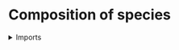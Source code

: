 #  Composition of species

<details><summary>Imports</summary>
```agda
module univalent-combinatorics.composition-species where

open import foundation.cartesian-product-types
open import foundation.contractible-types
open import foundation.dependent-pair-types
open import foundation.equivalences
open import foundation.identity-types
open import foundation.propositional-truncations
open import foundation.universe-levels

open import univalent-combinatorics.dependent-sum-finite-types
open import univalent-combinatorics.equivalences-species
open import univalent-combinatorics.finite-types
open import univalent-combinatorics.partitions
open import univalent-combinatorics.sigma-decompositions
open import univalent-combinatorics.species
```
</details>

## Idea

A species `S : 𝔽 → UU l` can be thought of as the analytic endofunctor

```md
  X ↦ Σ (A : 𝔽) (S A) × (A → X)
```

Using the formula for composition of analytic endofunctors, we obtain a way to compose species.

## Definition

### Analytic composition of species

```agda
analytic-comp-species :
  {l1 l2 l3 : Level} → species l1 l2 → species l1 l3 →
  species l1 (lsuc l1 ⊔ l2 ⊔ l3)
analytic-comp-species {l1} {l2} {l3} S T X =
  Σ ( Σ-Decomposition-𝔽 l1 l1 X)
    ( λ D →
      ( T (finite-indexing-type-Σ-Decomposition-𝔽 X D) ×
      ( (y : indexing-type-Σ-Decomposition-𝔽 X D) →
      S (finite-cotype-Σ-Decomposition-𝔽 X D y ))))
```

 ### The analytic unit for composition of species

 ```agda
analytic-unit-species : {l1 : Level} → species l1 l1
analytic-unit-species X = is-contr (type-𝔽 X)

```

## Properties

### Unit laws for analytic composition of species

```agda
{-
left-unit-law-comp-species :
  {l1 l2 : Level} (F : species l1 l2) →
  equiv-species (analytic-comp-species analytic-unit-species F) F
left-unit-law-comp-species F X =
  {!!}
-}
```
